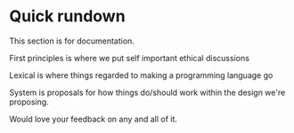 # Quick rundown

This section is for documentation. 

First principles is where we put self important ethical discussions

Lexical is where things regarded to making a programming language go

System is proposals for how things do/should work within the design we're proposing.

Would love your feedback on any and all of it. 